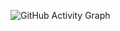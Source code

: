 ![GitHub Activity Graph](https://github-readme-activity-graph.cyclic.app/graph?username=your-username&theme=github-compact)
